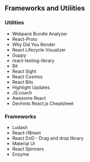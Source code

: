 ## Frameworks and Utilities



### Utilities

- Webpack Bundle Analyzer
- React-Proto
- Why Did You Render
- React Lifecycle Visualizer
- Guppy
- react-testing-library
- Bit
- React Sight
- React Cosmos
- React Bits
- Highlight Updates
- JS.coach
- Awesome React
- Devhints React.js Cheatsheet



### Frameworks

- Lodash
- React-i18next
- React DnD - Drag and drop library
- Material UI
- React Spinners
- Enzyme

